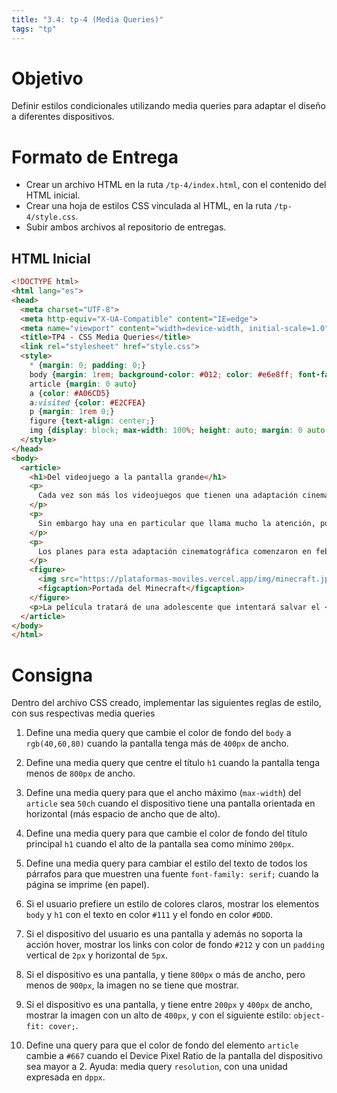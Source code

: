 ```yaml
---
title: "3.4: tp-4 (Media Queries)"
tags: "tp"
---
```


# Objetivo

Definir estilos condicionales utilizando media queries para adaptar el diseño a diferentes dispositivos.

# Formato de Entrega

- Crear un archivo HTML en la ruta `/tp-4/index.html`, con el contenido del HTML inicial.
- Crear una hoja de estilos CSS vinculada al HTML, en la ruta `/tp-4/style.css`.
- Subir ambos archivos al repositorio de entregas.


## HTML Inicial

```html
<!DOCTYPE html>
<html lang="es">
<head>
  <meta charset="UTF-8">
  <meta http-equiv="X-UA-Compatible" content="IE=edge">
  <meta name="viewport" content="width=device-width, initial-scale=1.0">
  <title>TP4 - CSS Media Queries</title>
  <link rel="stylesheet" href="style.css">
  <style>
    * {margin: 0; padding: 0;}
    body {margin: 1rem; background-color: #012; color: #e6e8ff; font-family: ui-monospace, 'Cascadia Code', 'Source Code Pro', Menlo, Consolas, 'DejaVu Sans Mono', monospace;}
    article {margin: 0 auto}
    a {color: #A06CD5}
    a:visited {color: #E2CFEA}
    p {margin: 1rem 0;}
    figure {text-align: center;}
    img {display: block; max-width: 100%; height: auto; margin: 0 auto; border-radius: 10px;}
  </style>
</head>
<body>
  <article>
    <h1>Del videojuego a la pantalla grande</h1>
    <p>
      Cada vez son más los videojuegos que tienen una adaptación cinematográfica. Estos últimos años se han visto en el cine títulos como <a href="https://es.wikipedia.org/wiki/Sonic,_la_pel%C3%ADcula">Sonic</a> o <a href="https://es.wikipedia.org/wiki/Pokémon:_Detective_Pikachu">Detective Pikachu</a> y se espera que en los próximos años esta tendencia se mantenga, con los rumores de películas de <a href="https://es.wikipedia.org/wiki/God_of_War_(franquicia)">God of War</a> y <a href="https://es.wikipedia.org/wiki/Street_Fighter">Street Fighter</a>.
    </p>
    <p>
      Sin embargo hay una en particular que llama mucho la atención, pues estamos hablando de nada más y nada menos que la película del famoso videojuego <a href="https://es.wikipedia.org/wiki/Minecraft">Minecraft</a>.
    </p>
    <p>
      Los planes para esta adaptación cinematográfica comenzaron en febrero de 2014 cuando <a href="https://es.wikipedia.org/wiki/Markus_Persson">Markus Persson</a> reveló que Mojang estaba en conversaciones con <a href="https://es.wikipedia.org/wiki/Warner_Bros.">Warner Bros</a> para el proyecto. El rodaje comenzó a mediados de enero de 2024 en Nueva Zelanda y se espera que la obra se estrene el 4 de abril de 2025.
    </p>
    <figure>
      <img src="https://plataformas-moviles.vercel.app/img/minecraft.jpg" alt="Minecraft Cover">
      <figcaption>Portada del Minecraft</figcaption>
    </figure>
    <p>La película tratará de una adolescente que intentará salvar el <a href="https://minecraft.fandom.com/es/wiki/Superficie">Overwolrd</a> del <a href="https://minecraft.fandom.com/es/wiki/Enderdragón">Enderdragon</a></p>
  </article>
</body>
</html>
```

# Consigna

Dentro del archivo CSS creado, implementar las siguientes reglas de estilo, con sus respectivas media queries

1. Define una media query que cambie el color de fondo del `body` a `rgb(40,60,80)` cuando la pantalla tenga más de `400px` de ancho.

2. Define una media query que centre el título `h1` cuando la pantalla tenga menos de `800px` de ancho.

3. Define una media query para que el ancho máximo (`max-width`) del `article` sea `50ch` cuando el dispositivo tiene una pantalla orientada en horizontal (más espacio de ancho que de alto).

4. Define una media query para que cambie el color de fondo del título principal `h1` cuando el alto de la pantalla sea como mínimo `200px`.

5. Define una media query para cambiar el estilo del texto de todos los párrafos para que muestren una fuente `font-family: serif;` cuando la página se imprime (en papel).

6. Si el usuario prefiere un estilo de colores claros, mostrar los elementos `body` y `h1` con el texto en color `#111` y el fondo en color `#DDD`.

7. Si el dispositivo del usuario es una pantalla y además no soporta la acción hover, mostrar los links con color de fondo `#212` y con un `padding` vertical de `2px` y horizontal de `5px`.

8. Si el dispositivo es una pantalla, y tiene `800px` o más de ancho, pero menos de `900px`, la imagen no se tiene que mostrar.

9. Si el dispositivo es una pantalla, y tiene entre `200px` y `400px` de ancho, mostrar la imagen con un alto de `400px`, y con el siguiente estilo: `object-fit: cover;`.

10. Define una query para que el color de fondo del elemento `article` cambie a `#667` cuando el Device Pixel Ratio de la pantalla del dispositivo sea mayor a 2. Ayuda: media query `resolution`, con una unidad expresada en `dppx`.
